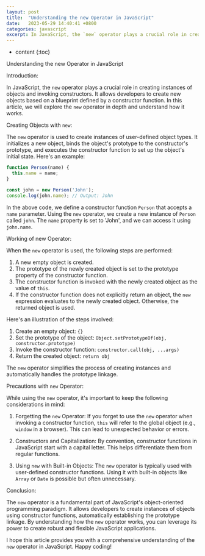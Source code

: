 ```yaml
---
layout: post
title:  "Understanding the new Operator in JavaScript"
date:   2023-05-29 14:40:41 +0800
categories: javascript
excerpt: In JavaScript, the `new` operator plays a crucial role in creating instances of objects and invoking constructors. It allows developers to create new objects based on a blueprint defined by a constructor function. In this article, we will explore the `new` operator in depth and understand how it works.
---
```


* content
{:toc}

Understanding the new Operator in JavaScript

Introduction:

In JavaScript, the `new` operator plays a crucial role in creating instances of objects and invoking constructors. It allows developers to create new objects based on a blueprint defined by a constructor function. In this article, we will explore the `new` operator in depth and understand how it works.

Creating Objects with `new`:

The `new` operator is used to create instances of user-defined object types. It initializes a new object, binds the object's prototype to the constructor's prototype, and executes the constructor function to set up the object's initial state. Here's an example:

```js
function Person(name) {
  this.name = name;
}

const john = new Person('John');
console.log(john.name); // Output: John
```

In the above code, we define a constructor function `Person` that accepts a `name` parameter. Using the `new` operator, we create a new instance of `Person` called `john`. The `name` property is set to 'John', and we can access it using `john.name`.

Working of new Operator:

When the `new` operator is used, the following steps are performed:

1. A new empty object is created.
2. The prototype of the newly created object is set to the prototype property of the constructor function.
3. The constructor function is invoked with the newly created object as the value of `this`.
4. If the constructor function does not explicitly return an object, the `new` expression evaluates to the newly created object. Otherwise, the returned object is used.

Here's an illustration of the steps involved:

1. Create an empty object: `{}`
2. Set the prototype of the object: `Object.setPrototypeOf(obj, constructor.prototype)`
3. Invoke the constructor function: `constructor.call(obj, ...args)`
4. Return the created object: `return obj`

The `new` operator simplifies the process of creating instances and automatically handles the prototype linkage.

Precautions with `new` Operator:

While using the `new` operator, it's important to keep the following considerations in mind:

1. Forgetting the `new` Operator: If you forget to use the `new` operator when invoking a constructor function, `this` will refer to the global object (e.g., `window` in a browser). This can lead to unexpected behavior or errors.

2. Constructors and Capitalization: By convention, constructor functions in JavaScript start with a capital letter. This helps differentiate them from regular functions.

3. Using `new` with Built-in Objects: The `new` operator is typically used with user-defined constructor functions. Using it with built-in objects like `Array` or `Date` is possible but often unnecessary.

Conclusion:

The `new` operator is a fundamental part of JavaScript's object-oriented programming paradigm. It allows developers to create instances of objects using constructor functions, automatically establishing the prototype linkage. By understanding how the `new` operator works, you can leverage its power to create robust and flexible JavaScript applications.

I hope this article provides you with a comprehensive understanding of the `new` operator in JavaScript. Happy coding!
